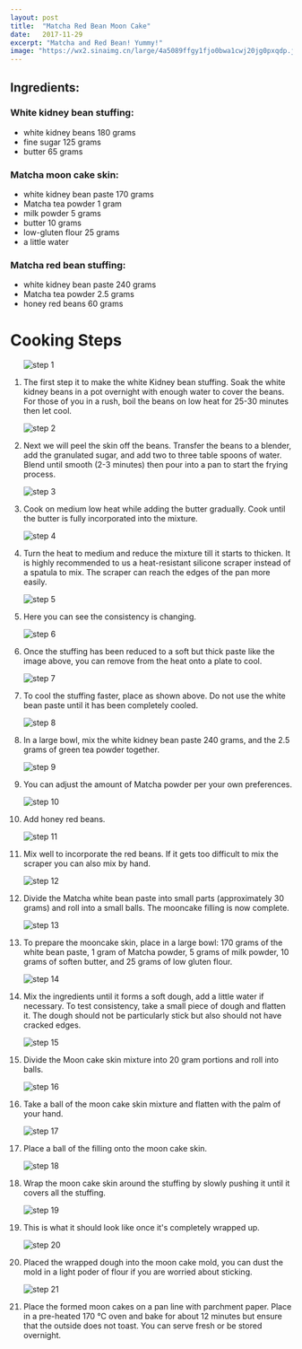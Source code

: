 ```yaml
---
layout: post
title:  "Matcha Red Bean Moon Cake"
date:   2017-11-29
excerpt: "Matcha and Red Bean! Yummy!"
image: "https://wx2.sinaimg.cn/large/4a5089ffgy1fjo0bwa1cwj20jg0pxqdp.jpg"
---
```


## Ingredients:

### White kidney bean stuffing:

<ul>
      <li>white kidney beans 180 grams</li>
      <li>fine sugar 125 grams</li>
      <li>butter 65 grams</li>
</ul>

### Matcha moon cake skin:

<ul>
      <li>white kidney bean paste 170 grams </li>
      <li>Matcha tea powder 1 gram</li>
      <li>milk powder 5 grams</li>
      <li>butter 10 grams</li>
      <li>low-gluten flour 25 grams</li>
      <li>a little water</li>
</ul>

### Matcha red bean stuffing: 

<ul>
      <li>white kidney bean paste 240 grams</li>
      <li>Matcha tea powder 2.5 grams</li>
      <li>honey red beans 60 grams</li>
</ul>

# Cooking Steps
<ol>
      <img src="https://wx4.sinaimg.cn/large/4a5089ffgy1fjo0fzw94uj20jg0attcn.jpg" alt="step 1"/>
      <p><li>The first step it to make the white Kidney bean stuffing. Soak the white kidney beans in a pot overnight with             enough water to cover the beans. For those of you in a rush, boil the beans on low heat for 25-30 minutes then let cool.      </li></p>
      <img src="https://wx1.sinaimg.cn/large/4a5089ffgy1fjo0g4yzd7j20jg0atacr.jpg" alt="step 2"/>
      <p><li>Next we will peel the skin off the beans. Transfer the beans to a blender, add the granulated sugar, and add two to three table spoons of water. Blend until smooth (2-3 minutes) then pour into a pan to start the frying process. </li></p>
      <img src="https://wx1.sinaimg.cn/large/4a5089ffgy1fjo0cm1idhj20jg0atwh2.jpg" alt="step 3"/>
      <p><li>Cook on medium low heat while adding the butter gradually. Cook until the butter is fully incorporated into the mixture.</li></p>
      <img src="https://wx1.sinaimg.cn/large/4a5089ffgy1fjo0cm1idhj20jg0atwh2.jpg" alt="step 4"/>
      <p><li>Turn the heat to medium and reduce the mixture till it starts to thicken. It is highly recommended to us a heat-resistant silicone scraper instead of a spatula to mix. The scraper can reach the edges of the pan more easily. </li></p>
      <img src="https://wx1.sinaimg.cn/large/4a5089ffgy1fjo0cppq85j20jg0auacr.jpg" alt="step 5"/>
      <p><li>Here you can see the consistency is changing.</li></p>
      <img src="https://wx3.sinaimg.cn/large/4a5089ffgy1fjo0ctpiwij20jg0atacv.jpg" alt="step 6"/>
      <p><li>Once the stuffing has been reduced to a soft but thick paste like the image above, you can remove from the heat onto a plate to cool.</li></p>
      <img src="https://wx3.sinaimg.cn/large/4a5089ffgy1fjo0cxrmuyj20jg0atq5s.jpg" alt="step 7"/>
      <p><li>To cool the stuffing faster, place as shown above. Do not use the white bean paste until it has been completely cooled.</li></p>
      <img src="https://wx1.sinaimg.cn/large/4a5089ffgy1fjo0deuujfj20jg0atn08.jpg" alt="step 8"/>
      <p><li>In a large bowl, mix the white kidney bean paste 240 grams, and the 2.5 grams of green tea powder together.</li></p>
      <img src="https://wx1.sinaimg.cn/large/4a5089ffgy1fjo0disgstj20jg0auwhh.jpg" alt="step 9"/>
      <p><li>You can adjust the amount of Matcha powder per your own preferences.</li></p>
      <img src="https://wx3.sinaimg.cn/large/4a5089ffgy1fjo0dmjehnj20jg0at41l.jpg" alt="step 10"/>
      <p><li>Add honey red beans.</li></p>
      <img src="https://wx2.sinaimg.cn/large/4a5089ffgy1fjo0dq4oi6j20jg0at773.jpg" alt="step 11"/>
      <p><li>Mix well to incorporate the red beans. If it gets too difficult to mix the scraper you can also mix by hand.</li></p>
      <img src="https://wx3.sinaimg.cn/large/4a5089ffgy1fjo0du3srvj20jg0atmzq.jpg" alt="step 12"/>
      <p><li>Divide the Matcha white bean paste into small parts (approximately 30 grams) and roll into a small balls. The mooncake filling is now complete.</li></p>
      <img src="https://wx1.sinaimg.cn/large/4a5089ffgy1fjo0dze4vij20jg0attbz.jpg" alt="step 13"/>
      <p><li>To prepare the mooncake skin, place in a large bowl: 170 grams of the white bean paste, 1 gram of Matcha powder, 5 grams of milk powder, 10 grams of soften butter, and 25 grams of low gluten flour.</li></p>
      <img src="https://wx2.sinaimg.cn/large/4a5089ffgy1fjo0e59y9cj20jg0atdj5.jpg" alt="step 14"/>
      <p><li>Mix the ingredients until it forms a soft dough, add a little water if necessary. To test consistency, take a small piece of dough and flatten it. The dough should not be particularly stick but also should not have cracked edges.</li></p>
      <img src="https://wx4.sinaimg.cn/large/4a5089ffgy1fjo0e8i5erj20jg0at0vs.jpg" alt="step 15"/>
      <p><li>Divide the Moon cake skin mixture into 20 gram portions and roll into balls.</li></p>
      <img src="https://wx2.sinaimg.cn/large/4a5089ffgy1fjo0edhww1j20jg0atq5b.jpg" alt="step 16"/>
      <p><li>Take a ball of the moon cake skin mixture and flatten with the palm of your hand.</li></p>
      <img src="https://wx2.sinaimg.cn/large/4a5089ffgy1fjo0ehylu4j20jg0auwgr.jpg" alt="step 17"/>
      <p><li>Place a ball of the filling onto the moon cake skin.</li></p>
      <img src="https://wx3.sinaimg.cn/large/4a5089ffgy1fjo0emc52vj20jg0atgnt.jpg" alt="step 18"/>
      <p><li>Wrap the moon cake skin around the stuffing by slowly pushing it until it covers all the stuffing.</li></p>
      <img src="https://wx1.sinaimg.cn/large/4a5089ffgy1fjo0eqos1vj20jg0atjtb.jpg" alt="step 19"/>
      <p><li>This is what it should look like once it's completely wrapped up.</li></p>
      <img src="https://wx3.sinaimg.cn/large/4a5089ffgy1fjo0euqyemj20jg0atmza.jpg" alt="step 20"/>
      <p><li>Placed the wrapped dough into the moon cake mold, you can dust the mold in a light poder of flour if you are worried about sticking.</li></p>
      <img src="https://wx2.sinaimg.cn/large/4a5089ffgy1fjo0ezal94j20jg0atn0p.jpg" alt="step 21"/>
      <p><li>Place the formed moon cakes on a pan line with parchment paper. Place in a pre-heated 170 ℃ oven and bake for about 12 minutes but ensure that the outside does not toast. You can serve fresh or be stored overnight.</li></p>
    </ol>
